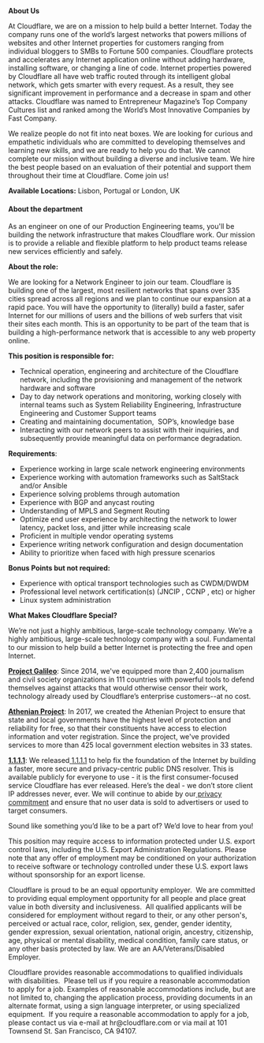 <div class="content-intro">
	<div><strong>About Us</strong></div>
	<div>
		<p>At Cloudflare, we are on a mission to help build a better Internet. Today the company runs one of the world’s largest networks that powers millions of websites and other Internet properties for customers ranging from individual bloggers to SMBs to Fortune 500 companies. Cloudflare protects and accelerates any Internet application online without adding hardware, installing software, or changing a line of code. Internet properties powered by Cloudflare all have web traffic routed through its intelligent global network, which gets smarter with every request. As a result, they see significant improvement in performance and a decrease in spam and other attacks. Cloudflare was named to Entrepreneur Magazine’s Top Company Cultures list and ranked among the World’s Most Innovative Companies by Fast Company.&nbsp;</p>
		<p><span style="font-weight: 400;">We realize people do not fit into neat boxes. We are looking for curious and empathetic individuals who are committed to developing themselves and learning new skills, and we are ready to help you do that. We cannot complete our mission without building a diverse and inclusive team. We hire the best people based on an evaluation of their potential and support them throughout their time at Cloudflare. Come join us!&nbsp;</span></p>
	</div>
</div>
<p><strong>Available Locations:</strong> Lisbon, Portugal or London, UK</p>
<h4><strong>About the department</strong></h4>
<p>As an engineer on one of our Production Engineering teams, you'll be building the network infrastructure that makes Cloudflare work. Our mission is to provide a reliable and flexible platform to help product teams release new services efficiently and safely.</p>
<p><strong>About the role:</strong></p>
<p>We are looking for a Network Engineer to join our team. Cloudflare is building one of the largest, most resilient networks that spans over 335 cities spread across all regions and we plan to continue our expansion at a rapid pace. You will have the opportunity to (literally) build a faster, safer Internet for our millions of users and the billions of web surfers that visit their sites each month. This is an opportunity to be part of the team that is building a high­-performance network that is accessible to any web property online.</p>
<p><strong>This position is responsible for:&nbsp;</strong></p>
<ul>
	<li>Technical operation, engineering and architecture of the Cloudflare network, including the provisioning and management of the network hardware and software</li>
	<li>Day to day network operations and monitoring, working closely with internal teams such as System Reliability Engineering, Infrastructure Engineering and Customer Support teams</li>
	<li>Creating and maintaining documentation,&nbsp; SOP’s, knowledge base</li>
	<li>Interacting with our network peers to assist with their inquiries, and subsequently provide meaningful data on performance degradation.</li>
</ul>
<p><strong>Requirements</strong>:</p>
<ul>
	<li>Experience working in large scale network engineering environments</li>
	<li>Experience working with automation frameworks such as SaltStack and/or Ansible</li>
	<li>Experience solving problems through automation</li>
	<li>Experience with BGP and anycast routing</li>
	<li>Understanding of MPLS and Segment Routing&nbsp;</li>
	<li>Optimize end user experience by architecting the network to lower latency, packet loss, and jitter while increasing scale</li>
	<li>Proficient in multiple vendor operating systems</li>
	<li>Experience writing network configuration and design documentation</li>
	<li>Ability to prioritize when faced with high pressure scenarios</li>
</ul>
<p><strong>Bonus Points but not required:</strong></p>
<ul>
	<li>Experience with optical transport technologies such as CWDM/DWDM</li>
	<li>Professional level network certification(s) (JNCIP , CCNP , etc) or higher</li>
	<li>Linux system administration</li>
</ul>
<div class="content-conclusion">
	<p><strong>What Makes Cloudflare Special?</strong></p>
	<p><span style="font-weight: 400;">We’re not just a highly ambitious, large-scale technology company. We’re a highly ambitious, large-scale technology company with a soul. Fundamental to our mission to help build a better Internet is protecting the free and open Internet.</span></p>
	<p><a href="https://blog.cloudflare.com/protecting-free-expression-online/"><strong>Project Galileo</strong></a><span style="font-weight: 400;">: Since 2014, we've equipped more than 2,400 journalism and civil society organizations in 111 countries with powerful tools to defend themselves against attacks that would otherwise censor their work, technology already used by Cloudflare’s enterprise customers--at no cost.</span></p>
	<p><strong><a href="https://www.cloudflare.com/athenian/">Athenian Project</a></strong><span style="font-weight: 400;">: In 2017, we created the Athenian Project to ensure that state and local governments have the highest level of protection and reliability for free, so that their constituents have access to election information and voter registration. Since the project, we've provided services to more than 425 local government election websites in 33 states.</span></p>
	<p><a href="https://1.1.1.1/"><strong>1.1.1.1</strong></a><span style="font-weight: 400;">: We released</span><a href="https://1.1.1.1/"> <span style="font-weight: 400;">1.1.1.1</span></a><span style="font-weight: 400;"> to help fix the foundation of the Internet by building a faster, more secure and privacy-centric public DNS resolver. This is available publicly for everyone to use - it is the first consumer-focused service Cloudflare has ever released. Here’s the deal - we don’t store client IP addresses never, ever. We will continue to abide by our</span><a href="https://developers.cloudflare.com/1.1.1.1/privacy/public-dns-resolver"> privacy commitment</a><span style="font-weight: 400;"> and ensure that no user data is sold to advertisers or used to target consumers.</span></p>
	<p><span style="font-weight: 400;">Sound like something you’d like to be a part of? We’d love to hear from you!</span></p>
	<p><span style="font-weight: 400;">This position may require access to information protected under U.S. export control laws, including the U.S. Export Administration Regulations. Please note that any offer of employment may be conditioned on your authorization to receive software or technology controlled under these U.S. export laws without sponsorship for an export license.</span></p>
	<p><span style="font-weight: 400;">Cloudflare is proud to be an equal opportunity employer. &nbsp;We are committed to providing equal employment opportunity for all people and place great value in both diversity and inclusiveness. &nbsp;All qualified applicants will be considered for employment without regard to their, or any other person's, perceived or actual</span> <span style="font-weight: 400;">race, color, religion, sex, gender, gender identity, gender expression, sexual orientation, national origin, ancestry, citizenship, age, physical or mental disability, medical condition, family care status, or any other basis protected by law. </span><span style="font-weight: 400;">We are an AA/Veterans/Disabled Employer.</span></p>
	<p><span style="font-weight: 400;">Cloudflare provides reasonable accommodations to qualified individuals with disabilities. &nbsp;Please tell us if you require a reasonable accommodation to apply for a job. Examples of reasonable accommodations include, but are not limited to, changing the application process, providing documents in an alternate format, using a sign language interpreter, or using specialized equipment. &nbsp;If you require a reasonable accommodation to apply for a job, please contact us via e-mail at </span><span style="font-weight: 400;">hr@cloudflare.com</span><span style="font-weight: 400;"> or via mail at 101 Townsend St. San Francisco, CA 94107.</span></p>
</div>